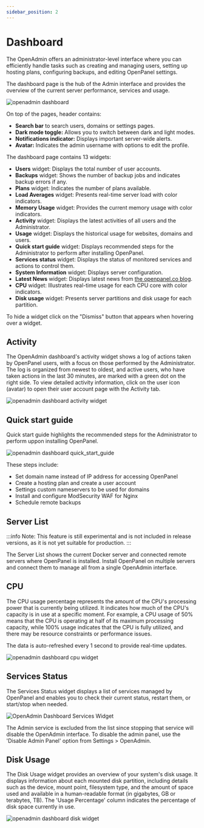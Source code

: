 ```yaml
---
sidebar_position: 2
---
```


# Dashboard

The OpenAdmin offers an administrator-level interface where you can efficiently handle tasks such as creating and managing users, setting up hosting plans, configuring backups, and editing OpenPanel settings.

The dashboard page is the hub of the Admin interface and provides the overview of the current server performance, services and usage.

![openadmin dashboard](/img/admin/openadmin_dashboard.png)

On top of the pages, header contains:

- **Search bar** to search users, domains or settings pages.
- **Dark mode toggle:** Allows you to switch between dark and light modes.
- **Notifications indicator:** Displays important server-wide alerts.
- **Avatar:** Indicates the admin username with options to edit the profile.


The dashboard page contains 13 widgets:

- **Users** widget: Displays the total number of user accounts.
- **Backups** widget: Shows the number of backup jobs and indicates backup errors if any.
- **Plans** widget: Indicates the number of plans available.
- **Load Averages** widget: Presents real-time server load with color indicators.
- **Memory Usage** widget: Provides the current memory usage with color indicators.
- **Activity** widget: Displays the latest activities of all users and the Administrator.
- **Usage** widget: Displays the historical usage for websites, domains and users.
- **Quick start guide** widget: Displays recommended steps for the Administrator to perform after installing OpenPanel.
- **Services status** widget: Displays the status of monitored services and actions to control them.
- **System Information** widget: Displays server configuration.
- **Latest News** widget: Displays latest news from [the openpanel.co blog](/blog/).
- **CPU** widget: Illustrates real-time usage for each CPU core with color indicators.
- **Disk usage** widget: Presents server partitions and disk usage for each partition.

To hide a widget click on the "Dismiss" button that appears when hovering over a widget.

## Activity

The OpenAdmin dashboard's activity widget shows a log of actions taken by OpenPanel users, with a focus on those performed by the Administrator. The log is organized from newest to oldest, and active users, who have taken actions in the last 30 minutes, are marked with a green dot on the right side. To view detailed activity information, click on the user icon (avatar) to open their user account page with the Activity tab.

![openadmin dashboard activity widget](/img/admin/openadmin_dashboard_activity_widget.png)

## Quick start guide

Quick start guide highlights the recommended steps for the Administrator to perform uppon installing OpenPanel.

![openadmin dashboard quick_start_guide](/img/admin/dashboard/quick_start_guide.png)

These steps include:

- Set domain name instead of IP address for accessing OpenPanel
- Create a hosting plan and create a user account
- Settings custom nameservers to be used for domains
- Install and configure ModSecurity WAF for Nginx
- Schedule remote backups

## Server List

:::info 
Note: This feature is still experimental and is not included in release versions, as it is not yet suitable for production.
:::

The Server List shows the current Docker server and connected remote servers where OpenPanel is installed. Install OpenPanel on multiple servers and connect them to manage all from a single OpenAdmin interface.

## CPU

The CPU usage percentage represents the amount of the CPU's processing power that is currently being utilized. It indicates how much of the CPU's capacity is in use at a specific moment. For example, a CPU usage of 50% means that the CPU is operating at half of its maximum processing capacity, while 100% usage indicates that the CPU is fully utilized, and there may be resource constraints or performance issues.

The data is auto-refreshed every 1 second to provide real-time updates.

![openadmin dashboard cpu widget](/img/admin/openadmin_dashboard_cpu_widget.png)

## Services Status

The Services Status widget displays a list of services managed by OpenPanel and enables you to check their current status, restart them, or start/stop when needed.

![OpenAdmin Dashboard Services Widget](/img/admin/openadmin_dashboard_services_widget.png)

The Admin service is excluded from the list since stopping that service will disable the OpenAdmin interface. To disable the admin panel, use the 'Disable Admin Panel' option from Settings > OpenAdmin.


## Disk Usage

The Disk Usage widget provides an overview of your system's disk usage. It displays information about each mounted disk partition, including details such as the device, mount point, filesystem type, and the amount of space used and available in a human-readable format (in gigabytes, GB or terabytes, TB). The 'Usage Percentage' column indicates the percentage of disk space currently in use.

![openadmin dashboard disk widget](/img/admin/openadmin_dashboard_disk_widget.png)


